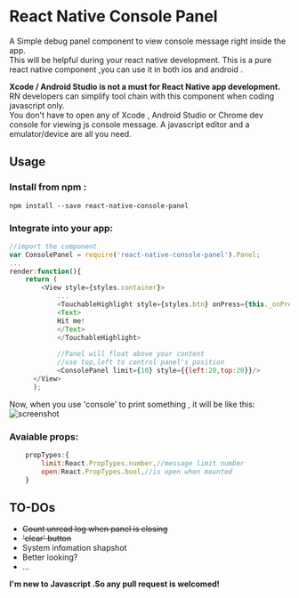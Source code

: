 # React Native Console Panel  
A Simple debug panel component to view console message right inside the app.  
This will be helpful during your react native development.
This is a pure react native component ,you can use it in both ios and android .

**Xcode / Android Studio is not a must for React Native app development.**  
RN developers can simplify tool chain with this component when coding javascript only.  
You don't have to open any of Xcode , Android Studio or Chrome dev console for viewing js console message. A javascript editor and a emulator/device are all you need.

## Usage
### Install from npm :  
`npm install --save react-native-console-panel`

### Integrate into your app:  

```javascript
//import the component
var ConsolePanel = require('react-native-console-panel').Panel;
...
render:function(){
	return (
		<View style={styles.container}>
        	...
        	<TouchableHighlight style={styles.btn} onPress={this._onPressButton}>
          	<Text>
            Hit me!
          	</Text>
        	</TouchableHighlight>
        
        	//Panel will float above your content
        	//use top,left to control panel's position 
        	<ConsolePanel limit={10} style={{left:20,top:20}}/>
      </View>
      );
```
Now, when you use 'console' to print something , it will be like this:  
![screenshot](https://github.com/sospartan/react-native-console-panel/raw/master/demo.gif )

### Avaiable props:

```javascript
	propTypes:{
        limit:React.PropTypes.number,//message limit number
        open:React.PropTypes.bool,//is open when mounted
    }
```

## TO-DOs  
* <del>Count unread log when panel is closing</del>
* <del>'clear' button</del>
* System infomation shapshot
* Better looking?
* ...

**I'm new to Javascript .So any pull request is welcomed!**
